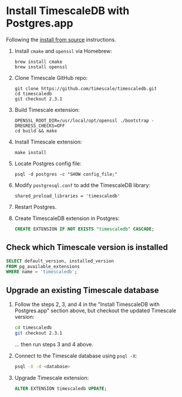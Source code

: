 # Install TimescaleDB with Postgres.app

Following the [install from source](https://docs.timescale.com/latest/getting-started/installation/macos/installation-source) instructions.

1. Install `cmake` and `openssl` via Homebrew:

    ```shell
    brew install cmake
    brew install openssl
    ```

2. Clone Timescale GitHub repo:

    ```shell
    git clone https://github.com/timescale/timescaledb.git
    cd timescaledb
    git checkout 2.3.1
    ```

3. Build Timescale extension:

    ```shell
    OPENSSL_ROOT_DIR=/usr/local/opt/openssl ./bootstrap -DREGRESS_CHECKS=OFF
    cd build && make
    ```

4. Install Timescale extension:

    ```shell
    make install
    ```

5. Locate Postgres config file:

    ```shell
    psql -d postgres -c "SHOW config_file;"
    ```

6. Modify `postgresql.conf` to add the TimescaleDB library:

    ```
    shared_preload_libraries = 'timescaledb'
    ```

7. Restart Postgres.

8. Create TimescaleDB extension in Postgres:

    ```sql
    CREATE EXTENSION IF NOT EXISTS "timescaledb" CASCADE;
    ```

## Check which Timescale version is installed

```SQL
SELECT default_version, installed_version
FROM pg_available_extensions
WHERE name = 'timescaledb';
```

## Upgrade an existing Timescale database

1. Follow the steps 2, 3, and 4 in the "Install TimescaleDB with Postgres.app" section above, but checkout the updated Timescale version:

    ```bash
    cd timescaledb
    git checkout 2.3.1
    ```

    ... then run steps 3 and 4 above.

2. Connect to the Timescale database using `psql -X`:

    ```bash
    psql -X -d <database>
    ```

3. Upgrade Timescale extension:

    ```SQL
    ALTER EXTENSION timescaledb UPDATE;
    ```
